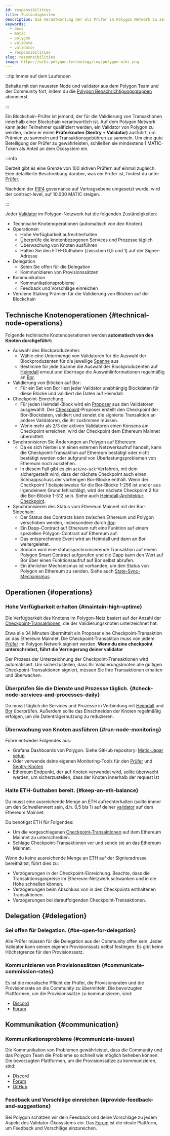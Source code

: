 ```yaml
---
id: responsibilities
title: Zuständigkeiten
description: Die Verantwortung der als Prüfer im Polygon Network zu sein
keywords:
  - docs
  - matic
  - polygon
  - validate
  - validator
  - responsibilities
slug: responsibilities
image: https://wiki.polygon.technology/img/polygon-wiki.png
---
```


:::tip Immer auf dem Laufenden

Behalte mit den neuesten Node und validator aus dem Polygon Team und der Community fort, indem du die [Polygon Benachrichtigungsgruppen](https://polygon.technology/notifications/) abonnierst.

:::

Ein Blockchain-Prüfer ist jemand, der für die Validierung von Transaktionen innerhalb einer Blockchain verantwortlich ist. Auf dem Polygon Network kann jeder Teilnehmer qualifiziert werden, ein Validator von Polygon zu werden, indem er einen **Prüferknoten (Sentry + Validator)** ausführt, um Prämien zu sammeln und Transaktionsgebühren zu sammeln. Um eine gute Beteiligung der Prüfer zu gewährleisten, schließen sie mindestens 1 MATIC-Token als Anteil an dem Ökosystem ein.

:::info

Derzeit gibt es eine Grenze von 100 aktiven Prüfern auf einmal zugleich. Eine detaillierte Beschreibung darüber, was ein Prüfer ist, findest du unter [Prüfer](/maintain/validator/architecture).

Nachdem der [<ins>PIP4</ins>](https://forum.polygon.technology/t/pip-4-validator-performance-management/9956) governance auf Vertragsebene umgesetzt wurde, wird der contract-level, auf 10.000 MATIC steigen.

:::

Jeder [Validator](/maintain/glossary.md#validator) im Polygon-Netzwerk hat die folgenden Zuständigkeiten:

* Technische Knotenoperationen (automatisch von den Knoten)
* Operationen
  * Hohe Verfügbarkeit aufrechterhalten
  * Überprüfe die knotenbezogenen Services und Prozesse täglich
  * Überwachung von Knoten ausführen
  * Halten Sie den ETH-Guthaben (zwischen 0,5 und 1) auf der Signer-Adresse
* Delegation
  * Seien Sie offen für die Delegation
  * Kommunizieren von Provisionssätzen
* Kommunikation
  * Kommunikationsprobleme
  * Feedback und Vorschläge einreichen
* Verdiene Staking Prämien für die Validierung von Blöcken auf der Blockchain

## Technische Knotenoperationen {#technical-node-operations}

Folgende technische Knotenoperationen werden **automatisch von den Knoten durchgeführt:**

* Auswahl des Blockproduzenten:
  * Wähle eine Untermenge von Validatoren für die Auswahl der Blockproduzenten für die jeweilige [Spanne](/docs/maintain/glossary.md#span) aus
  * Bestimme für jede Spanne die Auswahl der Blockproduzenten auf [Heimdall](/maintain/glossary.md#heimdall) erneut und übertrage die Auswahlinformationen regelmäßig an [Bor](/maintain/glossary.md#bor).
* Validierung von Blöcken auf Bor:
  * Für ein Set von Bor liest jeder Validator unabhängig Blockdaten für diese Blöcke und validiert die Daten auf Heimdall.
* Checkpoint-Einreichung:
  * Für jeden Heimdall-Block wird ein [Proposer](/maintain/glossary.md#proposer) aus den Validatoren ausgewählt. Der [Checkpoint](/maintain/glossary.md#checkpoint-transaction)-Proposer erstellt den Checkpoint der Bor-Blockdaten, validiert und sendet die signierte Transaktion an andere Validatoren, die ihr zustimmen müssen.
  * Wenn mehr als 2/3 der aktiven Validatoren einen Konsens am Checkpoint erreichen, wird der Checkpoint dem Ethereum Mainnet übermittelt.
* Synchronisieren Sie Änderungen an Polygon auf Ethereum:
  * Da es sich hierbei um einen externen Netzwerkaufruf handelt, kann die Checkpoint-Transaktion auf Ethereum bestätigt oder nicht bestätigt werden oder aufgrund von Überlastungsproblemen von Ethereum noch ausstehen.
  * In diesem Fall gibt es ein `ack/no-ack`-Verfahren, mit dem sichergestellt wird, dass der nächste Checkpoint auch einen Schnappschuss der vorherigen Bor-Blöcke enthält. Wenn der Checkpoint 1 beispielsweise für die Bor-Blöcke 1-256 ist und er aus irgendeinem Grund fehlschlägt, wird der nächste Checkpoint 2 für die Bor-Blöcke 1-512 sein. Siehe auch [Heimdall-Architektur: Checkpoint](/pos/heimdall/checkpoint).
* Synchronisieren des Status vom Ethereum Mainnet mit der Bor-Sidechain:
  * Der Status des Contracts kann zwischen Ethereum und Polygon verschoben werden, insbesondere durch [Bor](/maintain/glossary.md#bor):
  * Ein Dapp-Contract auf Ethereum ruft eine Funktion auf einem speziellen Polygon-Contract auf Ethereum auf.
  * Das entsprechende Event wird an Heimdall und dann an Bor weitergeleitet.
  * Sodann wird eine statussynchronisierende Transaktion auf einem Polygon Smart Contract aufgerufen und die Dapp kann den Wert auf Bor über einen Funktionsaufruf auf Bor selbst abrufen.
  * Ein ähnlicher Mechanismus ist vorhanden, um den Status von Polygon an Ethereum zu senden. Siehe auch [State-Sync-Mechanismus](/docs/pos/state-sync/state-sync).

## Operationen {#operations}

### Hohe Verfügbarkeit erhalten {#maintain-high-uptime}

Die Verfügbarkeit des Knotens im Polygon-Netz basiert auf der Anzahl der [Checkpoint-Transaktionen](/docs/maintain/glossary.md#checkpoint-transaction), die der Validierungsknoten unterzeichnet hat.

Etwa alle 34 Minuten übermittelt ein Proposer eine Checkpoint-Transaktion an das Ethereum Mainnet. Die Checkpoint-Transaktion muss von jedem [Prüfer](/maintain/glossary.md#validator) im Polygon Network signiert werden. **Wenn du eine checkpoint unterschriebst, führt die Verringerung deiner validator**

Der Prozess der Unterzeichnung der Checkpoint-Transaktionen wird automatisiert. Um sicherzustellen, dass Ihr Validierungsknoten alle gültigen Checkpoint-Transaktionen signiert, müssen Sie Ihre Transaktionen erhalten und überwachen.

### Überprüfen Sie die Dienste und Prozesse täglich. {#check-node-services-and-processes-daily}

Du musst täglich die Services und Prozesse in Verbindung mit [Heimdall](/maintain/glossary.md#heimdall) und [Bor](/maintain/glossary.md#bor) überprüfen. Außerdem sollte das Einschneiden der Knoten regelmäßig erfolgen, um die Datenträgernutzung zu reduzieren.

### Überwachung von Knoten ausführen {#run-node-monitoring}

Führe entweder Folgendes aus:

* Grafana Dashboards von Polygon. Siehe GitHub repository: [Matic-Jagar setup](https://github.com/vitwit/matic-jagar)
* Oder verwende deine eigenen Monitoring-Tools für den [Prüfer](/maintain/glossary.md#validator) und [Sentry-Knoten](/maintain/glossary.md#sentry)
* Ethereum Endpunkt, der auf Knoten verwendet wird, sollte überwacht werden, um sicherzustellen, dass der Knoten innerhalb der request ist

### Halte ETH-Guthaben bereit. {#keep-an-eth-balance}

Du musst eine ausreichende Menge an ETH aufrechterhalten (sollte immer um den Schwellenwert sein, d.h. 0,5 bis 1) auf deiner [validator](/maintain/glossary.md#signer-address) auf dem Ethereum Mainnet.

Du benötigst ETH für Folgendes:

* Um die vorgeschlagenen [Checkpoint-Transaktionen](/maintain/glossary.md#checkpoint-transaction) auf dem Ethereum Mainnet zu unterschreiben.
* Schlage Checkpoint-Transaktionen vor und sende sie an das Ethereum Mainnet.

Wenn du keine ausreichende Menge an ETH auf der Signieradresse bereithältst, führt dies zu:

* Verzögerungen in der Checkpoint-Einreichung. Beachte, dass die Transaktionsgaspreise im Ethereum-Netzwerk schwanken und in die Höhe schnellen können.
* Verzögerungen beim Abschluss von in den Checkpoints enthaltenen Transaktionen.
* Verzögerungen bei darauffolgenden Checkpoint-Transaktionen.

## Delegation {#delegation}

### Sei offen für Delegation. {#be-open-for-delegation}

Alle Prüfer müssen für die Delegation aus der Community offen sein. Jeder Validator kann seinen eigenen Provisionssatz selbst festlegen. Es gibt keine Höchstgrenze für den Provisionssatz.

### Kommunizieren von Provisionssätzen {#communicate-commission-rates}

Es ist die moralische Pflicht der Prüfer, die Provisionsraten und die Provisionsrate an die Community zu übermitteln. Die bevorzugten Plattformen, um die Provisionssätze zu kommunizieren, sind:

* [Discord](https://discord.com/invite/0xPolygon)
* [Forum](https://forum.polygon.technology/)

## Kommunikation {#communication}

### Kommunikationsprobleme {#communicate-issues}

Die Kommunikation von Problemen gewährleistet, dass die Community und das Polygon Team die Probleme so schnell wie möglich beheben können. Die bevorzugten Plattformen, um die Provisionssätze zu kommunizieren, sind:

* [Discord](https://discord.com/invite/0xPolygon)
* [Forum](https://forum.polygon.technology/)
* [GitHub](https://github.com/maticnetwork)

### Feedback und Vorschläge einreichen {#provide-feedback-and-suggestions}

Bei Polygon schätzen wir dein Feedback und deine Vorschläge zu jedem Aspekt des Validator-Ökosystems ein. Das [Forum](https://forum.polygon.technology/) ist die ideale Plattform, um Feedback und Vorschläge einzureichen.
